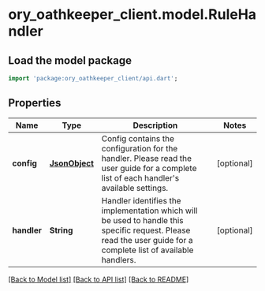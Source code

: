 # ory_oathkeeper_client.model.RuleHandler

## Load the model package
```dart
import 'package:ory_oathkeeper_client/api.dart';
```

## Properties
Name | Type | Description | Notes
------------ | ------------- | ------------- | -------------
**config** | [**JsonObject**](.md) | Config contains the configuration for the handler. Please read the user guide for a complete list of each handler's available settings. | [optional] 
**handler** | **String** | Handler identifies the implementation which will be used to handle this specific request. Please read the user guide for a complete list of available handlers. | [optional] 

[[Back to Model list]](../README.md#documentation-for-models) [[Back to API list]](../README.md#documentation-for-api-endpoints) [[Back to README]](../README.md)


